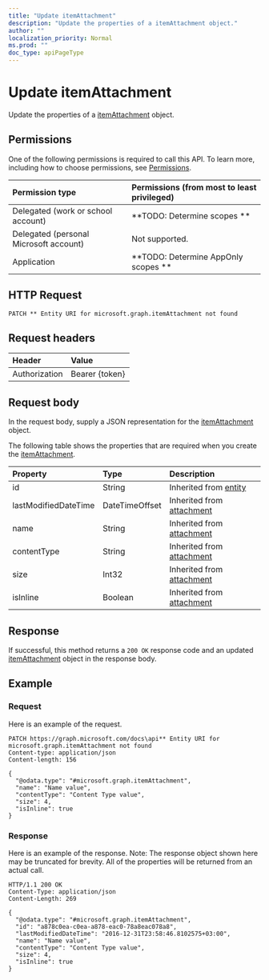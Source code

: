 ```yaml
---
title: "Update itemAttachment"
description: "Update the properties of a itemAttachment object."
author: ""
localization_priority: Normal
ms.prod: ""
doc_type: apiPageType
---
```


# Update itemAttachment

Update the properties of a [itemAttachment](../resources/itemattachment.md) object.

## Permissions
One of the following permissions is required to call this API. To learn more, including how to choose permissions, see [Permissions](/concepts/permissions-reference.md).

|Permission type|Permissions (from most to least privileged)|
|:---|:---|
|Delegated (work or school account)|**TODO: Determine scopes **|
|Delegated (personal Microsoft account)|Not supported.|
|Application|**TODO: Determine AppOnly scopes **|

## HTTP Request
<!-- {
  "blockType": "ignored"
}
-->
``` http
PATCH ** Entity URI for microsoft.graph.itemAttachment not found
```

## Request headers
|Header|Value|
|:---|:---|
|Authorization|Bearer {token}|

## Request body
In the request body, supply a JSON representation for the [itemAttachment](../resources/itemAttachment.md) object.

The following table shows the properties that are required when you create the [itemAttachment](../resources/itemattachment.md).

|Property|Type|Description|
|:---|:---|:---|
|id|String| Inherited from [entity](../resources/entity.md)|
|lastModifiedDateTime|DateTimeOffset| Inherited from [attachment](../resources/attachment.md)|
|name|String| Inherited from [attachment](../resources/attachment.md)|
|contentType|String| Inherited from [attachment](../resources/attachment.md)|
|size|Int32| Inherited from [attachment](../resources/attachment.md)|
|isInline|Boolean| Inherited from [attachment](../resources/attachment.md)|



## Response
If successful, this method returns a `200 OK` response code and an updated [itemAttachment](../resources/itemattachment.md) object in the response body.

## Example

### Request
Here is an example of the request.
<!-- {
  "blockType": "request",
  "name": "update_itemattachment"
}
-->
``` http
PATCH https://graph.microsoft.com/docs\api** Entity URI for microsoft.graph.itemAttachment not found
Content-type: application/json
Content-length: 156

{
  "@odata.type": "#microsoft.graph.itemAttachment",
  "name": "Name value",
  "contentType": "Content Type value",
  "size": 4,
  "isInline": true
}
```

### Response
Here is an example of the response. Note: The response object shown here may be truncated for brevity. All of the properties will be returned from an actual call.
<!-- {
  "blockType": "response",
  "truncated": true
}
-->
``` http
HTTP/1.1 200 OK
Content-Type: application/json
Content-Length: 269

{
  "@odata.type": "#microsoft.graph.itemAttachment",
  "id": "a878c0ea-c0ea-a878-eac0-78a8eac078a8",
  "lastModifiedDateTime": "2016-12-31T23:58:46.8102575+03:00",
  "name": "Name value",
  "contentType": "Content Type value",
  "size": 4,
  "isInline": true
}
```

